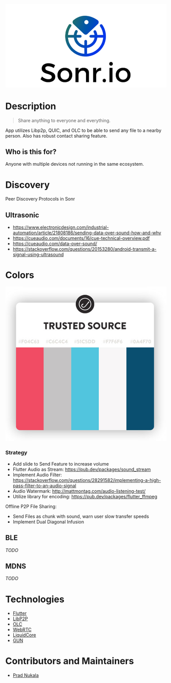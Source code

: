 <div align="center">
    <img src=".meta/header.png" alt="Sonr-App-Header"/>
  <br>
</div>

# Description
> Share anything to everyone and everything.

App utilizes Libp2p, QUIC, and OLC to be able to send any file to a nearby person. Also has robust contact sharing feature.

## Who is this for?
Anyone with multiple devices not running in the same ecosystem.

# Discovery
Peer Discovery Protocols in Sonr
## Ultrasonic
- https://www.electronicdesign.com/industrial-automation/article/21808186/sending-data-over-sound-how-and-why
- https://cueaudio.com/documents/16/cue-technical-overview.pdf
-  https://cueaudio.com/data-over-sound/
- https://stackoverflow.com/questions/20153280/android-transmit-a-signal-using-ultrasound


# Colors
<div align="center">
    <img src=".meta/colors.png" alt="Sonr-Color-Pallete"/>
  <br>
</div>

### Strategy
- Add slide to Send Feature to increase volume
- Flutter Audio as Stream: https://pub.dev/packages/sound_stream
- Implement Audio Filter: https://stackoverflow.com/questions/28291582/implementing-a-high-pass-filter-to-an-audio-signal
- Audio Watermark: http://mattmontag.com/audio-listening-test/
- Utilize library for encoding: https://pub.dev/packages/flutter_ffmpeg

Offline P2P File Sharing:
- Send Files as chunk with sound, warn user slow transfer speeds
- Implement Dual Diagonal Infusion

## BLE
*TODO*
## MDNS
*TODO*

# Technologies
* [Flutter](https://github.com/flutter/flutter)
* [LibP2P](https://github.com/libp2p/go-libp2p)
* [OLC](https://github.com/google/open-location-code)
* [WebRTC](https://webrtc.org/)
* [LiquidCore](https://github.com/LiquidPlayer/LiquidCore)
* [GUN](https://gun.eco/)

# Contributors and Maintainers
- [Prad Nukala](https://prad.dev)
